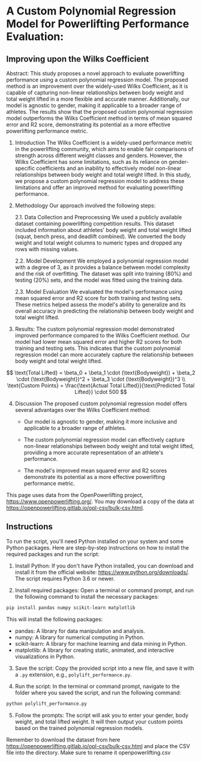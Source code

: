 # A Custom Polynomial Regression Model for Powerlifting Performance Evaluation: 

## Improving upon the Wilks Coefficient

Abstract: This study proposes a novel approach to evaluate powerlifting performance using a custom polynomial regression model. The proposed method is an improvement over the widely-used Wilks Coefficient, as it is capable of capturing non-linear relationships between body weight and total weight lifted in a more flexible and accurate manner. Additionally, our model is agnostic to gender, making it applicable to a broader range of athletes. The results show that the proposed custom polynomial regression model outperforms the Wilks Coefficient method in terms of mean squared error and R2 score, demonstrating its potential as a more effective powerlifting performance metric.

1. Introduction The Wilks Coefficient is a widely-used performance metric in the powerlifting community, which aims to enable fair comparisons of strength across different weight classes and genders. However, the Wilks Coefficient has some limitations, such as its reliance on gender-specific coefficients and an inability to effectively model non-linear relationships between body weight and total weight lifted. In this study, we propose a custom polynomial regression model to address these limitations and offer an improved method for evaluating powerlifting performance.

2. Methodology Our approach involved the following steps:	

   2.1. Data Collection and Preprocessing We used a publicly available dataset containing powerlifting competition results. This dataset included information about athletes' body weight and total weight lifted (squat, bench press, and deadlift combined). We converted the body weight and total weight columns to numeric types and dropped any rows with missing values.

   2.2. Model Development We employed a polynomial regression model with a degree of 3, as it provides a balance between model complexity and the risk of overfitting. The dataset was split into training (80%) and testing (20%) sets, and the model was fitted using the training data.

   2.3. Model Evaluation We evaluated the model's performance using mean squared error and R2 score for both training and testing sets. These metrics helped assess the model's ability to generalize and its overall accuracy in predicting the relationship between body weight and total weight lifted.

3. Results: The custom polynomial regression model demonstrated improved performance compared to the Wilks Coefficient method. Our model had lower mean squared error and higher R2 scores for both training and testing sets. This indicates that the custom polynomial regression model can more accurately capture the relationship between body weight and total weight lifted.

$$
\text{Total Lifted} = \beta_0 + \beta_1 \cdot (\text{Bodyweight}) + \beta_2 \cdot (\text{Bodyweight})^2 + \beta_3 \cdot (\text{Bodyweight})^3 \\
\text{Custom Points} = \frac{\text{Actual Total Lifted}}{\text{Predicted Total Lifted}} \cdot 500
$$

4. Discussion The proposed custom polynomial regression model offers several advantages over the Wilks Coefficient method:

   - Our model is agnostic to gender, making it more inclusive and applicable to a broader range of athletes.

   - The custom polynomial regression model can effectively capture non-linear relationships between body weight and total weight lifted, providing a more accurate representation of an athlete's performance.

   - The model's improved mean squared error and R2 scores demonstrate its potential as a more effective powerlifting performance metric.

This page uses data from the OpenPowerlifting project, https://www.openpowerlifting.org/. You may download a copy of the data at https://openpowerlifting.gitlab.io/opl-csv/bulk-csv.html.

## Instructions

To run the script, you'll need Python installed on your system and some Python packages. Here are step-by-step instructions on how to install the required packages and run the script:

1. Install Python: If you don't have Python installed, you can download and install it from the official website: https://www.python.org/downloads/. The script requires Python 3.6 or newer.

2. Install required packages: Open a terminal or command prompt, and run the following command to install the necessary packages:

```bash
pip install pandas numpy scikit-learn matplotlib
```

This will install the following packages:

- pandas: A library for data manipulation and analysis.
- numpy: A library for numerical computing in Python.
- scikit-learn: A library for machine learning and data mining in Python.
- matplotlib: A library for creating static, animated, and interactive visualizations in Python.

3. Save the script: Copy the provided script into a new file, and save it with a `.py` extension, e.g., `polylift_performance.py`.

4. Run the script: In the terminal or command prompt, navigate to the folder where you saved the script, and run the following command:

```bash
python polylift_performance.py
```

5. Follow the prompts: The script will ask you to enter your gender, body weight, and total lifted weight. It will then output your custom points based on the trained polynomial regression models.

Remember to download the dataset from here https://openpowerlifting.gitlab.io/opl-csv/bulk-csv.html and place the CSV file into the directory. Make sure to rename it openpowerlifting.csv
